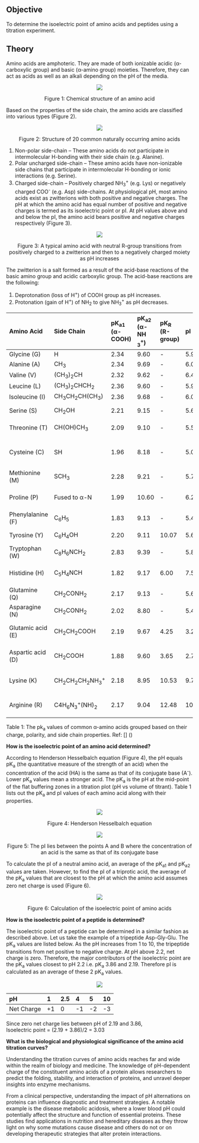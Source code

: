## Objective

To determine the isoelectric point of amino acids and peptides using a titration experiment.

## Theory

Amino acids are amphoteric. They are made of both ionizable acidic (α-carboxylic group) and basic
(α-amino group) moieties. Therefore, they can act as acids as well as an alkali depending on the pH of
the media.

<div align="center">
<img src="images/fig1.png" class="img-fluid">
<p>Figure 1: Chemical structure of an amino acid</p>
</div>

Based on the properties of the side chain, the amino acids are classified into various types (Figure
2).
<div align="center">
<img src="images/fig2new.png" class="img-fluid">
<p>Figure 2: Structure of 20 common naturally occurring amino acids</p>
</div>

1. Non-polar side-chain – These amino acids do not participate in intermolecular H-bonding with
their side chain (e.g. Alanine).
2. Polar uncharged side-chain – These amino acids have non-ionizable side chains that participate
in intermolecular H-bonding or ionic interactions (e.g. Serine).
3. Charged side-chain – Positively charged NH<sub>3</sub><sup>+</sup> (e.g. Lys) or negatively charged COO<sup>-</sup> (e.g. Asp)
side-chains.
At physiological pH, most amino acids exist as zwitterions with both positive and negative
charges. The pH at which the amino acid has equal number of positive and negative charges is
termed as its isoelectric point or pI. At pH values above and and below the pI, the amino acid
bears positive and negative charges respectively (Figure 3).

<div align="center">
<img src="images/fig3.png" class="img-fluid">
<p>Figure 3: A typical amino acid with neutral R-group transitions from positively charged
to a zwitterion and then to a negatively charged moiety as pH increases</p>
</div>

The zwitterion is a salt formed as a result of the acid-base reactions of the basic amino group
and acidic carboxylic group. The acid-base reactions are the following:
1. Deprotonation (loss of H<sup>+</sup>) of COOH group as pH increases.
2. Protonation (gain of H<sup>+</sup>) of NH<sub>2</sub> to give NH<sub>3</sub><sup>+</sup> as pH decreases.

Amino Acid | Side Chain | pK<sub>a1</sub> <br> (&alpha;- COOH) | pK<sub>a2</sub> <br>(&alpha;-NH <sub>3</sub><sup>+</sup>) | pK<sub>R</sub><br> (R-group)| pI| Properties |
:--|:--|:--|:--|:--|:--|:--|
Glycine (G)|H|2.34|9.60|-|5.97|Neutral
Alanine (A) | CH<sub>3</sub> | 2.34 | 9.69 | - | 6.015 | Neutral
Valine (V) | (CH<sub>3</sub>)<sub>2</sub>CH | 2.32 | 9.62 | - | 6.48 | Neutral
Leucine (L) | (CH<sub>3</sub>)<sub>2</sub>CHCH<sub>2</sub> | 2.36 | 9.60 |  - | 5.98 | Neutral
Isoleucine (I) | CH<sub>3</sub>CH<sub>2</sub>CH(CH<sub>3</sub>) | 2.36 | 9.68 | - | 6.02 | Neutral
Serine (S) | CH<sub>2</sub>OH | 2.21 | 9.15 | - | 5.68 | Polar, Hydrophilic
Threonine (T) | CH(OH)CH<sub>3</sub> | 2.09 | 9.10 | - | 5.595 | Polar, Hydrophilic
Cysteine (C) | SH  | 1.96 | 8.18 | - | 5.07 | Polar, can form disulfide bonds
Methionine (M) | SCH<sub>3</sub> | 2.28 | 9.21 | - | 5.74 | Nonpolar
Proline (P) | Fused to α-N | 1.99 | 10.60 | - | 6.295| Unique structure, cyclic
Phenylalanine (F) | C<sub>6</sub>H<sub>5</sub> | 1.83 | 9.13 | - | 5.48 | Nonpolar
Tyrosine (Y) | C<sub>6</sub>H<sub>4</sub>OH | 2.20 | 9.11 | 10.07 | 5.655 | Polar, Hydrophilic
Tryptophan (W) | C<sub>8</sub>H<sub>6</sub>NCH<sub>2</sub> | 2.83 | 9.39 | - | 5.88 | Nonpolar
Histidine (H) | C<sub>5</sub>H<sub>4</sub>NCH | 1.82 | 9.17 | 6.00 | 7.585 | Positively charged at neutral pH
Glutamine (Q) | CH<sub>2</sub>CONH<sub>2</sub> | 2.17 | 9.13 | - | 5.65 | Polar, Hydrophilic
Asparagine (N) |CH<sub>2</sub>CONH<sub>2</sub> | 2.02 | 8.80 | - | 5.41 | Polar, Hydrophilic
Glutamic acid (E) | CH<sub>2</sub>CH<sub>2</sub>COOH | 2.19 | 9.67 | 4.25 | 3.22 | Negatively charged at neutral pH
Aspartic acid (D) | CH<sub>2</sub>COOH | 1.88 | 9.60 | 3.65 | 2.765 | Negatively charged at neutral pH
Lysine (K) | CH<sub>2</sub>CH<sub>2</sub>CH<sub>2</sub>NH<sub>3</sub><sup>+</sup> | 2.18 | 8.95 | 10.53 | 9.74 | Positively charged at neutral pH
Arginine (R) | C4H<sub>6</sub>N<sub>3</sub><sup>+</sup>(NH)<sub>2</sub> | 2.17 | 9.04 | 12.48 | 10.76 | Positively charged at neutral pH


<p>Table 1: The pk<sub>a</sub> values of common α-amino acids grouped based on their charge, polarity, and side
chain properties. Ref: [] ()</p>


**How is the isoelectric point of an amino acid determined?**

According to Henderson Hesselbalch equation (Figure 4), the pH equals pK<sub>a</sub> (the quantitative measure of the strength of an acid) when the concentration of the acid (HA) is the same as that of its conjugate base (A<sup>-</sup>). Lower pK<sub>a</sub> values mean a stronger acid. The pK<sub>a</sub> is the pH at the mid-point of the flat buffering zones in a titration plot (pH vs volume of titrant). Table 1 lists out the pK<sub>a</sub> and pI values of each amino acid along with their properties.

<div align="center">
<img src="images/fig4.png" class="img-fluid">
<p>Figure 4: Henderson Hesselbalch equation</p>
</div>

<div align="center">
<img src="images/fig5.png" class="img-fluid">
<p>Figure 5: The pI lies between the points A and B where the concentration of an acid is the same as that of its conjugate base</p>
</div>

To calculate the pI of a neutral amino acid, an average of the pK<sub>a1</sub> and pK<sub>a2</sub> values are taken. However, to find the pI of a triprotic acid, the average of the pK<sub>a</sub> values that are closest to the pH at which the amino acid assumes zero net charge is used (Figure 6).

<div align="center">
<img src="images/fig6.png" class="img-fluid">
<p>Figure 6: Calculation of the isoelectric point of amino acids</p>
</div>

**How is the isoelectric point of a peptide is determined?**

The isoelectric point of a peptide can be determined in a similar fashion as described above. Let us take the example of a tripeptide Asp-Gly-Glu. The pK<sub>a</sub> values are listed below. As the pH increases from 1 to 10, the tripeptide transitions from net positive to negative charge. At pH above 2.2, net charge is zero. Therefore, the major contributors of the isoelectric point are the pK<sub>a</sub> values closest to pH 2.2 i.e. pK<sub>a</sub> 3.86 and 2.19. Therefore pI is calculated as an average of these 2 pK<sub>a</sub> values.


<div align="center">
<img src="images/figure7.png" class="img-fluid">

</div>

<!-- pK<sub>a</sub>    2.19  3.86  4.25  9.82   -->

pH | 1 | 2.5 | 4 | 5 | 10| 
:--|:--|:--|:--|:--|:--|
Net Charge| +1 | 0 | -1 | -2 | -3 |  

Since zero net charge lies between pH of 2.19 and 3.86,  
Isoelectric point = (2.19 + 3.86)/2 = 3.03




**What is the biological and physiological significance of the amino acid titration curves?**

Understanding the titration curves of amino acids reaches far and wide within the realm of biology and medicine. The knowledge of pH-dependent charge of the constituent amino acids of a protein allows researchers to predict the folding, stability, and interaction of proteins, and unravel deeper insights into enzyme mechanisms.
  

From a clinical perspective, understanding the impact of pH alternations on proteins can influence diagnostic and treatment strategies. A notable example is the disease metabolic acidosis, where a lower blood pH could potentially affect the structure and function of essential proteins. These studies find applications in nutrition and hereditary diseases as they throw light on why some mutations cause disease and others do not or on developing therapeutic strategies that alter protein interactions.